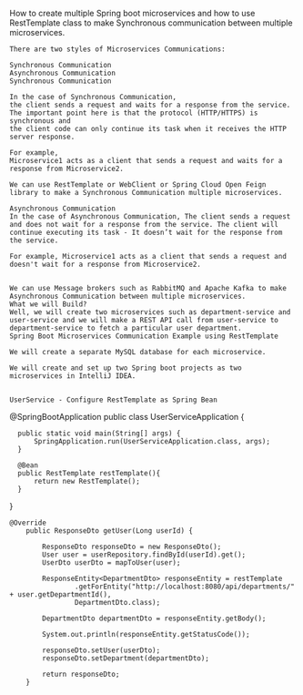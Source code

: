 How to create multiple Spring boot microservices and how to use RestTemplate class to make Synchronous communication between multiple microservices.

    There are two styles of Microservices Communications:

    Synchronous Communication
    Asynchronous Communication
    Synchronous Communication

    In the case of Synchronous Communication,
    the client sends a request and waits for a response from the service.
    The important point here is that the protocol (HTTP/HTTPS) is synchronous and
    the client code can only continue its task when it receives the HTTP server response.

    For example,
    Microservice1 acts as a client that sends a request and waits for a response from Microservice2.

    We can use RestTemplate or WebClient or Spring Cloud Open Feign library to make a Synchronous Communication multiple microservices.

    Asynchronous Communication
    In the case of Asynchronous Communication, The client sends a request and does not wait for a response from the service. The client will continue executing its task - It doesn’t wait for the response from the service.

    For example, Microservice1 acts as a client that sends a request and doesn't wait for a response from Microservice2.


    We can use Message brokers such as RabbitMQ and Apache Kafka to make Asynchronous Communication between multiple microservices.
    What we will Build?
    Well, we will create two microservices such as department-service and user-service and we will make a REST API call from user-service to department-service to fetch a particular user department.
    Spring Boot Microservices Communication Example using RestTemplate

    We will create a separate MySQL database for each microservice.

    We will create and set up two Spring boot projects as two microservices in IntelliJ IDEA.


    UserService - Configure RestTemplate as Spring Bean
@SpringBootApplication
public class UserServiceApplication {

      public static void main(String[] args) {
          SpringApplication.run(UserServiceApplication.class, args);
      }

      @Bean
      public RestTemplate restTemplate(){
          return new RestTemplate();
      }
}

    @Override
        public ResponseDto getUser(Long userId) {

            ResponseDto responseDto = new ResponseDto();
            User user = userRepository.findById(userId).get();
            UserDto userDto = mapToUser(user);

            ResponseEntity<DepartmentDto> responseEntity = restTemplate
                    .getForEntity("http://localhost:8080/api/departments/" + user.getDepartmentId(),
                    DepartmentDto.class);

            DepartmentDto departmentDto = responseEntity.getBody();

            System.out.println(responseEntity.getStatusCode());

            responseDto.setUser(userDto);
            responseDto.setDepartment(departmentDto);

            return responseDto;
        }
